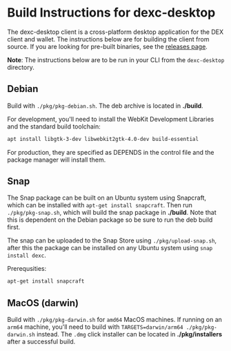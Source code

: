 # Build Instructions for dexc-desktop

The dexc-desktop client is a cross-platform desktop application for the DEX client and wallet. The instructions below are for building the client from source. If you are looking for pre-built binaries, see the [releases page](https://github.com/decred/dcrdex/releases).

**Note**: The instructions below are to be run in your CLI from the `dexc-desktop` directory.

## Debian
Build with `./pkg/pkg-debian.sh`. The deb archive is located in **./build**.

For development, you'll need to install the WebKit Development Libraries and the
standard build toolchain:

```bash
apt install libgtk-3-dev libwebkit2gtk-4.0-dev build-essential
```
For production, they are specified as DEPENDS in the control file and the
package manager will install them.

## Snap
The Snap package can be built on an Ubuntu system using Snapcraft, which can
be installed with `apt-get install snapcraft`.  Then run `./pkg/pkg-snap.sh`, 
which will build the snap package in **./build**.  Note that this is dependent on
the Debian package so be sure to run the deb build first.

The snap can be uploaded to the Snap Store using `./pkg/upload-snap.sh`, after this 
the package can be installed on any Ubuntu system using `snap install dexc`.

Prerequsities:
```bash
apt-get install snapcraft
```

## MacOS (darwin)
Build with `./pkg/pkg-darwin.sh` for `amd64` MacOS machines. If running on an
`arm64` machine, you'll need to build with `TARGETS=darwin/arm64 ./pkg/pkg-darwin.sh` instead.
The `.dmg` click installer can be located in **./pkg/installers** after a successful build.
